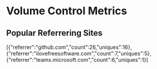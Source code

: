 # Volume Control Metrics

## Popular Referrering Sites
[{"referrer":"github.com","count":26,"uniques":16},{"referrer":"ilovefreesoftware.com","count":7,"uniques":5},{"referrer":"teams.microsoft.com","count":6,"uniques":1}]